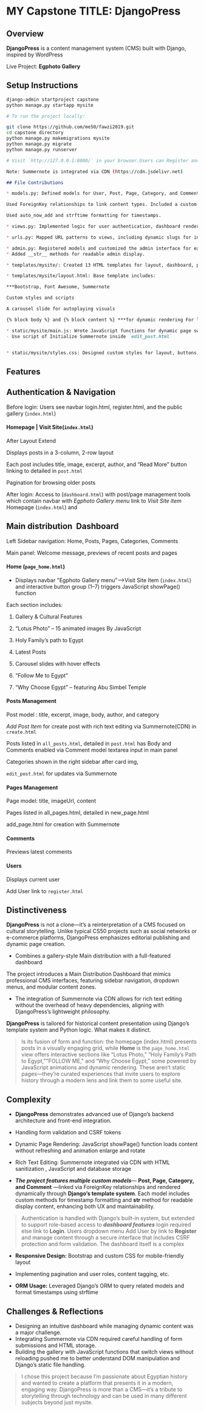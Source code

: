 # MY Capstone TITLE: DjangoPress

## Overview

**DjangoPress** is a content management system (CMS) built with Django, inspired by WordPress

Live Project: **Egphoto Gallery**

## Setup Instructions

```bash
django-admin startproject capstone
python manage.py startapp mysite

# To run the project locally:

git clone https://github.com/me50/fawzi2019.git
cd capstone directory
python manage.py makemigrations mysite
python manage.py migrate
python manage.py runserver

# Visit `http://127.0.0.1:8000/` in your browser.Users can Register and login

Note: Summernote is integrated via CDN (https://cdn.jsdelivr.net)

```

```markdown
## File Contributions

* models.py: Defined models for User, Post, Page, Category, and Comment.

Used ForeignKey relationships to link content types. Included a custom __str__ method for readable display. formatted.

Used auto_now_add and strftime formatting for timestamps.

* views.py: Implemented logic for user authentication, dashboard rendering, post/page creation and editing, comment, page_home,  addCategory, and dynamic content display

* urls.py: Mapped URL patterns to views, including dynamic slugs for individual posts and pages and all views

* admin.py: Registered models and customized the admin interface for easier content management.
* Added __str__ methods for readable admin display.

* templates/mysite/: Created 13 HTML templates for layout, dashboard, post/page views, forms, and navigation. Used Django’s template inheritance and Bootstrap for responsive design.

* templates/mysite/layout.html: Base template includes:

***Bootstrap, Font Awesome, Summernote

Custom styles and scripts

A carousel slide for autoplaying visuals

{% block body %} and {% block content %} ***for dynamic rendering For load A carousel slide for some page & another navbar for other page***

* static/mysite/main.js: Wrote JavaScript functions for dynamic page switching for single page , image animations with addEventListener and Initialize Summernote for Posts, pages .
- Use script of Initialize Summernote inside `edit_post.html`


* static/mysite/styles.css: Designed custom styles for layout, buttons, carousel slide, dropdown menus, accordion and mobile responsiveness & colors .
```
## Features

## Authentication & Navigation

Before login: Users see navbar login.html, register.html, and the public gallery (`index.html`)

#### Homepage | Visit Site(`index.html`)
After Layout Extend

Displays posts in a 3-column, 2-row layout

Each post includes title, image, excerpt, author, and “Read More” button linking to detailed in  `post.html`

Pagination for browsing older posts

After login: Access to (`dashboard.html`) with post/page management tools which contain navbar with *Egphoto Gallery menu* link to *Visit Site item* Homepage (`index.html`) and

## Main distribution  Dashboard

Left Sidebar navigation: Home, Posts, Pages, Categories, Comments

Main panel: Welcome message, previews of recent posts and pages

#### Home (`page_home.html`)

- Displays navbar "Egphoto Gallery menu"-->Visit Site Item (`index.html`) and interactive button group (1–7) triggers JavaScript showPage() function

Each section includes:

1. Gallery & Cultural Features

2. “Lotus Photo” – 15 animated images By JavaScript

3. Holy Family’s path to Egypt

4. Latest Posts

5. Carousel slides with hover effects

6. “Follow Me to Egypt”

7. “Why Choose Egypt” – featuring Abu Simbel Temple

#### Posts Management

Post model : title, excerpt, image, body, author, and category

*Add Post Item* for create post with rich text editing via Summernote(CDN) in `create.html`

Posts listed in `all_posts.html`, detailed in `post.html` has Body and Comments enabled via Comment model textarea input in main panel

Categories shown in the right sidebar after card img,

`edit_post.html` for updates via Summernote

#### Pages Management

Page model: title, imageUrl, content

Pages listed in all_pages.html, detailed in new_page.html

add_page.html for creation with Summernote
#### Comments

Previews latest comments

#### Users

Displays current user

Add User link to `register.html`

## Distinctiveness

**DjangoPress** is not a clone—it’s a reinterpretation of a CMS focused on cultural storytelling. Unlike typical CS50 projects such as social networks or e-commerce platforms, DjangoPress emphasizes editorial publishing and dynamic page creation.

* Combines a gallery-style Main distribution with a full-featured dashboard

The project introduces a Main Distribution Dashboard that mimics professional CMS interfaces, featuring sidebar navigation, dropdown menus, and modular content zones.


* The integration of Summernote via CDN allows for rich text editing without the overhead of heavy dependencies, aligning with DjangoPress’s lightweight philosophy.


**DjangoPress** is tailored for historical content presentation using Django’s template system and Python logic. What makes it distinct.

> Is its fusion of form and function: the homepage (index.html) presents posts in a visually engaging grid, while **Home** is the `page_home.html` view offers interactive sections like “Lotus Photo,” “Holy Family’s Path to Egypt,”"FOLLOW ME," and “Why Choose Egypt,” some powered by JavaScript animations and dynamic rendering. These aren’t static pages—they’re curated experiences that invite users to explore history through a modern lens and link them to some useful site.

## Complexity

- **DjangoPress** demonstrates advanced use of Django’s backend architecture and front-end integration.

- Handling form validation and CSRF tokens

- Dynamic Page Rendering: JavaScript showPage() function loads content without refreshing and  animation enlarge and rotate

- Rich Text Editing: Summernote integrated via CDN with HTML sanitization , JavaScript and database storage


- ***The project features multiple custom models***— **Post, Page, Category, and Comment** —linked via ForeignKey relationships and rendered dynamically through **Django’s template system**. Each model includes custom methods for timestamp formatting and __str__ method for readable display content, enhancing both UX and maintainability.

> Authentication is handled with Django’s built-in system, but extended to support role-based access to ***dashboard features*** login required else link to **Login**. Users dropdown menu Add User by link to **Register** and manage content through a secure interface that includes CSRF protection and form validation. The dashboard itself is a complex

* **Responsive Design:** Bootstrap and custom CSS for mobile-friendly layout

* Implementing pagination and user roles, content tagging, etc.

* **ORM Usage:** Leveraged Django’s ORM to query related models and format timestamps using strftime

## Challenges & Reflections

- Designing an intuitive dashboard while managing dynamic content was a major challenge.
- Integrating Summernote via CDN required careful handling of form submissions and HTML storage.
- Building the gallery with JavaScript functions that switch views without reloading pushed me to better understand DOM manipulation and Django’s static file handling.

>I chose this project because I’m passionate about Egyptian history and wanted to create a platform that presents it in a modern, engaging way. DjangoPress is more than a CMS—it’s a tribute to storytelling through technology and can be used in many different subjects beyond just mysite.
